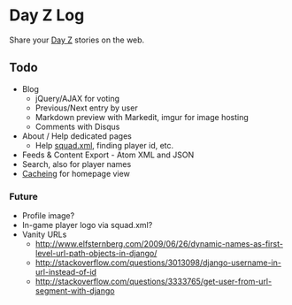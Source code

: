 # Day Z Log

Share your <a href="http://dayzmod.com">Day Z</a> stories on the web.

## Todo

- Blog
    - jQuery/AJAX for voting
    - Previous/Next entry by user
    - Markdown preview with Markedit, imgur for image hosting
    - Comments with Disqus
- About / Help dedicated pages
    - Help <a href="http://community.bistudio.com/wiki/squad.xml">squad.xml</a>, finding player id, etc.
- Feeds & Content Export
        - Atom XML and JSON
- Search, also for player names
- [Cacheing](https://docs.djangoproject.com/en/dev/topics/cache/) for homepage view

### Future

- Profile image?
- In-game player logo via squad.xml?
- Vanity URLs
    - http://www.elfsternberg.com/2009/06/26/dynamic-names-as-first-level-url-path-objects-in-django/
    - http://stackoverflow.com/questions/3013098/django-username-in-url-instead-of-id
    - http://stackoverflow.com/questions/3333765/get-user-from-url-segment-with-django